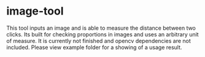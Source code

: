 # image-tool
This tool inputs an image and is able to measure the distance between two clicks. Its built for checking proportions in images and uses an arbitrary unit of measure. It is currently not finished and opencv dependencies are not included. Please view example folder for a showing of a usage result.
